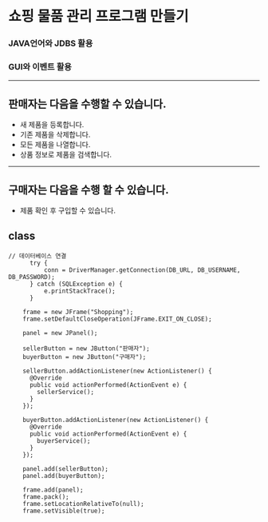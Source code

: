 # 쇼핑 물품 관리 프로그램 만들기

### JAVA언어와 JDBS 활용
### GUI와 이벤트 활용
***
판매자는 다음을 수행할 수 있습니다.
-------------
* 새 제품을 등록합니다.
* 기존 제품을 삭제합니다.
* 모든 제품을 나열합니다.
* 상품 정보로 제품을 검색합니다.
***
구매자는 다음을 수행 할 수 있습니다.
----
* 제품 확인 후 구입할 수 있습니다.

## class
```
// 데이터베이스 연결
	  try {
          conn = DriverManager.getConnection(DB_URL, DB_USERNAME, DB_PASSWORD);
      } catch (SQLException e) {
          e.printStackTrace();
      }
	  
    frame = new JFrame("Shopping");
    frame.setDefaultCloseOperation(JFrame.EXIT_ON_CLOSE);

    panel = new JPanel();
    
    sellerButton = new JButton("판매자");
    buyerButton = new JButton("구매자");

    sellerButton.addActionListener(new ActionListener() {
      @Override
      public void actionPerformed(ActionEvent e) {
        sellerService();
      }
    });

    buyerButton.addActionListener(new ActionListener() {
      @Override
      public void actionPerformed(ActionEvent e) {
        buyerService();
      }
    });

    panel.add(sellerButton);
    panel.add(buyerButton);

    frame.add(panel);
    frame.pack();
    frame.setLocationRelativeTo(null);
    frame.setVisible(true);
```
